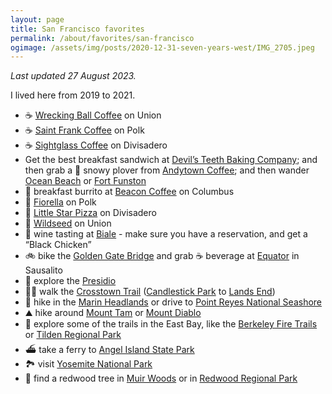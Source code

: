 ```yaml
---
layout: page
title: San Francisco favorites
permalink: /about/favorites/san-francisco
ogimage: /assets/img/posts/2020-12-31-seven-years-west/IMG_2705.jpeg
---
```

_Last updated 27 August 2023._

I lived here from 2019 to 2021.

- ☕️ [Wrecking Ball Coffee](https://maps.apple.com/?address=2271%20Union%20St,%20San%20Francisco,%20CA%20%2094123,%20United%20States&auid=15797632476955295124&ll=37.796755,-122.436643&lsp=9902&q=Wrecking%20Ball%20Coffee%20Roasters) on Union
- ☕️ [Saint Frank Coffee](https://maps.apple.com/?address=2340%20Polk%20St,%20San%20Francisco,%20CA%2094109,%20United%20States&auid=5105107099428073594&ll=37.798357,-122.422119&lsp=9902&q=Saint%20Frank%20Coffee) on Polk
- ☕️ [Sightglass Coffee](https://maps.apple.com/?address=301%20Divisadero%20St,%20San%20Francisco,%20CA%20%2094117,%20United%20States&auid=11327320202390494766&ll=37.772303,-122.437528&lsp=9902&q=Sightglass%20Coffee) on Divisadero
- Get the best breakfast sandwich at [Devil’s Teeth Baking Company](https://maps.apple.com/?address=3876%20Noriega%20St,%20San%20Francisco,%20CA%2094122,%20United%20States&auid=17922246749675822168&ll=37.753179,-122.504951&lsp=9902&q=Devil%E2%80%99s%20Teeth%20Baking%20Co.); and then grab a 🧋 snowy plover from [Andytown Coffee](https://maps.apple.com/?address=3655%20Lawton%20St,%20San%20Francisco,%20CA%20%2094122,%20United%20States&auid=13782962688710535021&ll=37.756661,-122.502226&lsp=9902&q=Andytown%20Coffee%20Roasters); and then wander [Ocean Beach](https://maps.apple.com/?address=San%20Francisco,%20CA%2094132,%20United%20States&auid=9113434404634483650&ll=37.756483,-122.510626&lsp=9902&q=Ocean%20Beach) or [Fort Funston](https://maps.apple.com/?address=Skyline%20Blvd,%20San%20Francisco,%20CA%2094132,%20United%20States&auid=18127498724970457636&ll=37.713829,-122.503889&lsp=9902&q=Fort%20Funston)
- 🌯 breakfast burrito at [Beacon Coffee](https://maps.apple.com/?address=805%20Columbus%20Ave,%20San%20Francisco,%20CA%20%2094133,%20United%20States&auid=464328432053712248&ll=37.802235,-122.413327&lsp=9902&q=Beacon%20Coffee%20%26%20Pantry) on Columbus
- 🍕 [Fiorella](https://maps.apple.com/?address=2238%20Polk%20St,%20San%20Francisco,%20CA%20%2094109,%20United%20States&auid=6440428275071146082&ll=37.797497,-122.421845&lsp=9902&q=Fiorella) on Polk
- 🍕 [Little Star Pizza](https://maps.apple.com/?address=846%20Divisadero%20St,%20San%20Francisco,%20CA%20%2094117,%20United%20States&auid=2550284738671571841&ll=37.777533,-122.438099&lsp=9902&q=Little%20Star%20Pizza) on Divisadero
- 🥗 [Wildseed](https://maps.apple.com/?address=2000%20Union%20St,%20San%20Francisco,%20CA%20%2094123,%20United%20States&auid=15478624536576708337&ll=37.797617,-122.432439&lsp=9902&q=Wildseed) on Union
- 🍷 wine tasting at [Biale](https://maps.apple.com/?address=4038%20Big%20Ranch%20Rd,%20Napa,%20CA%20%2094558,%20United%20States&auid=7692615653725857920&ll=38.350658,-122.300987&lsp=9902&q=Biale%20Vineyards&t=m) - make sure you have a reservation, and get a “Black Chicken”
- 🚲 bike the [Golden Gate Bridge](https://maps.apple.com/?address=Golden%20Gate%20Bridge,%20San%20Francisco%20CA,%20United%20States&auid=5260905935154504984&ll=37.818449,-122.478409&lsp=9902&q=Golden%20Gate%20Bridge) and grab ☕️ beverage at [Equator](https://maps.apple.com/?address=1201%20Bridgeway,%20Sausalito,%20CA%20%2094965,%20United%20States&auid=14650312616947151539&ll=37.859083,-122.485376&lsp=9902&q=Equator%20Coffees) in Sausalito
- 🌲 explore the [Presidio](https://maps.apple.com/?address=1750%20Lincoln%20Blvd,%20San%20Francisco,%20CA%2094129,%20United%20States&auid=5907117042203329110&ll=37.796899,-122.465458&lsp=9902&q=Presidio)
- 🚶‍♂️ walk the [Crosstown Trail](https://crosstowntrail.org) ([Candlestick Park](https://maps.apple.com/?address=San%20Francisco,%20CA%2094124,%20United%20States&auid=16502586621750172044&ll=37.709403,-122.381301&lsp=9902&q=San%20Francisco%20Crosstown%20Trail) to [Lands End](https://maps.apple.com/?address=Outer%20Richmond,%20San%20Francisco,%20CA,%20United%20States&auid=13171097645209421073&ll=37.780664,-122.511959&lsp=9902&q=Crosstown%20Trail))
- 🥾 hike in the [Marin Headlands](https://maps.apple.com/?address=Sausalito,%20CA%2094965,%20United%20States&auid=1555188781774265847&ll=37.847070,-122.527170&lsp=9902&q=Marin%20Headlands) or drive to [Point Reyes National Seashore](https://maps.apple.com/?address=1%20Bear%20Valley%20Rd,%20Point%20Reyes%20Station,%20CA%2094956,%20United%20States&auid=18433824986773446871&ll=38.043765,-122.869720&lsp=9902&q=Point%20Reyes%20National%20Seashore)
- ⛰️ hike around [Mount Tam](https://guides.apple.com/?ug=CghCYXkgQXJlYRINCK5NEP%2Bkn4L%2BmOCIZBIOCK5NEOGkwfXHquK6kAESDgiuTRDJ%2B5f20b%2Fw4qABEg4Irk0Q5Iep%2FPDbtcWtARINCK5NELebt871gPyPJRIOCK5NEJnc9vbWmtDGggESDgiuTRCPrtvbp9aHzucBEg4Irk0Qh4nw08HAtJjkARINCK5NEIqjp567trKiFhIOCK5NELrQjMuE1p24hwESDQiuTRDZqo%2FPrNLp%2B10SDgiuTRDXwefiisWG6f8BEg4Irk0QsIOMjKLukOP0ARIOCK5NEKSFqdetvrLTuQESDQiuTRDw%2BPOeqZX%2F9GASDQiuTRDAs438kLXnngYSDQiuTRD7lof%2FtePBvEYSDgiuTRCE1d3K3tGYkooBEg4Irk0Q0aSrhNren9mbARINCK5NEMyen4Pz4paudxIOCK5NEOuBqJ3tkbnV4QESDgiuTRDPl9GCp4e3w8MBEg4Irk0Q67a17L6It5XaARINCK5NEPjZkIXGn%2FDLXhIOCK5NEIWp0PaW7L%2BkugESDQiuTRCA0cHP4KXq4GoSDgiuTRCqjufH5J7K9%2FQBEg4Irk0Q9%2F7i1tPS2qyOARINCK5NEPuV9qmMxLq8LBINCK5NENTLpu%2FZt9S3bBINCK5NEPe7z4LR%2FsjKFRIOCK5NEPL%2Bo4Xrg%2BOgvAESDgiuTRDt%2FbGUt87LodUBEg4Irk0Q%2BonVi%2BGtjIjsARINCK5NENychPHlqfyeRRINCK5NENSD0NSxsLKQYhINCK5NEMqC79Cw8Z7WfBINCK5NEKu24sDckIrAYxIOCK5NEJH2uP7RyqvbkgESDgiuTRDK9LCqvsmGuqABEg0Irk0QyZT%2FgsrKxtwMEg4Irk0QuPun75GxsOufARINCK5NEOP4ydPM5N3IMxIOCK5NEPDKv7z98%2B%2Bb0wESDQiuTRC206Hc3sfP%2FTASDQiuTRCVh9eFt6m%2Bx3cSDQiuTRDK7KzurJqU4QcSDQiuTRCDsLTUncaS%2Bjk%3D) or [Mount Diablo](https://guides.apple.com/?ug=CghCYXkgQXJlYRINCK5NEP%2Bkn4L%2BmOCIZBIOCK5NEOGkwfXHquK6kAESDgiuTRDJ%2B5f20b%2Fw4qABEg4Irk0Q5Iep%2FPDbtcWtARINCK5NELebt871gPyPJRIOCK5NEJnc9vbWmtDGggESDgiuTRCPrtvbp9aHzucBEg4Irk0Qh4nw08HAtJjkARINCK5NEIqjp567trKiFhIOCK5NELrQjMuE1p24hwESDQiuTRDZqo%2FPrNLp%2B10SDgiuTRDXwefiisWG6f8BEg4Irk0QsIOMjKLukOP0ARIOCK5NEKSFqdetvrLTuQESDQiuTRDw%2BPOeqZX%2F9GASDQiuTRDAs438kLXnngYSDQiuTRD7lof%2FtePBvEYSDgiuTRCE1d3K3tGYkooBEg4Irk0Q0aSrhNren9mbARINCK5NEMyen4Pz4paudxIOCK5NEOuBqJ3tkbnV4QESDgiuTRDPl9GCp4e3w8MBEg4Irk0Q67a17L6It5XaARINCK5NEPjZkIXGn%2FDLXhIOCK5NEIWp0PaW7L%2BkugESDQiuTRCA0cHP4KXq4GoSDgiuTRCqjufH5J7K9%2FQBEg4Irk0Q9%2F7i1tPS2qyOARINCK5NEPuV9qmMxLq8LBINCK5NENTLpu%2FZt9S3bBINCK5NEPe7z4LR%2FsjKFRIOCK5NEPL%2Bo4Xrg%2BOgvAESDgiuTRDt%2FbGUt87LodUBEg4Irk0Q%2BonVi%2BGtjIjsARINCK5NENychPHlqfyeRRINCK5NENSD0NSxsLKQYhINCK5NEMqC79Cw8Z7WfBINCK5NEKu24sDckIrAYxIOCK5NEJH2uP7RyqvbkgESDgiuTRDK9LCqvsmGuqABEg0Irk0QyZT%2FgsrKxtwMEg4Irk0QuPun75GxsOufARINCK5NEOP4ydPM5N3IMxIOCK5NEPDKv7z98%2B%2Bb0wESDQiuTRC206Hc3sfP%2FTASDQiuTRCVh9eFt6m%2Bx3cSDQiuTRDK7KzurJqU4QcSDQiuTRCDsLTUncaS%2Bjk%3D)
- 🥾 explore some of the trails in the East Bay, like the [Berkeley Fire Trails](https://guides.apple.com/?ug=CghCYXkgQXJlYRINCK5NEP%2Bkn4L%2BmOCIZBIOCK5NEOGkwfXHquK6kAESDgiuTRDJ%2B5f20b%2Fw4qABEg4Irk0Q5Iep%2FPDbtcWtARINCK5NELebt871gPyPJRIOCK5NEJnc9vbWmtDGggESDgiuTRCPrtvbp9aHzucBEg4Irk0Qh4nw08HAtJjkARINCK5NEIqjp567trKiFhIOCK5NELrQjMuE1p24hwESDQiuTRDZqo%2FPrNLp%2B10SDgiuTRDXwefiisWG6f8BEg4Irk0QsIOMjKLukOP0ARIOCK5NEKSFqdetvrLTuQESDQiuTRDw%2BPOeqZX%2F9GASDQiuTRDAs438kLXnngYSDQiuTRD7lof%2FtePBvEYSDgiuTRCE1d3K3tGYkooBEg4Irk0Q0aSrhNren9mbARINCK5NEMyen4Pz4paudxIOCK5NEOuBqJ3tkbnV4QESDgiuTRDPl9GCp4e3w8MBEg4Irk0Q67a17L6It5XaARINCK5NEPjZkIXGn%2FDLXhIOCK5NEIWp0PaW7L%2BkugESDQiuTRCA0cHP4KXq4GoSDgiuTRCqjufH5J7K9%2FQBEg4Irk0Q9%2F7i1tPS2qyOARINCK5NEPuV9qmMxLq8LBINCK5NENTLpu%2FZt9S3bBINCK5NEPe7z4LR%2FsjKFRIOCK5NEPL%2Bo4Xrg%2BOgvAESDgiuTRDt%2FbGUt87LodUBEg4Irk0Q%2BonVi%2BGtjIjsARINCK5NENychPHlqfyeRRINCK5NENSD0NSxsLKQYhINCK5NEMqC79Cw8Z7WfBINCK5NEKu24sDckIrAYxIOCK5NEJH2uP7RyqvbkgESDgiuTRDK9LCqvsmGuqABEg0Irk0QyZT%2FgsrKxtwMEg4Irk0QuPun75GxsOufARINCK5NEOP4ydPM5N3IMxIOCK5NEPDKv7z98%2B%2Bb0wESDQiuTRC206Hc3sfP%2FTASDQiuTRCVh9eFt6m%2Bx3cSDQiuTRDK7KzurJqU4QcSDQiuTRCDsLTUncaS%2Bjk%3D) or [Tilden Regional Park](https://guides.apple.com/?ug=CghCYXkgQXJlYRINCK5NEP%2Bkn4L%2BmOCIZBIOCK5NEOGkwfXHquK6kAESDgiuTRDJ%2B5f20b%2Fw4qABEg4Irk0Q5Iep%2FPDbtcWtARINCK5NELebt871gPyPJRIOCK5NEJnc9vbWmtDGggESDgiuTRCPrtvbp9aHzucBEg4Irk0Qh4nw08HAtJjkARINCK5NEIqjp567trKiFhIOCK5NELrQjMuE1p24hwESDQiuTRDZqo%2FPrNLp%2B10SDgiuTRDXwefiisWG6f8BEg4Irk0QsIOMjKLukOP0ARIOCK5NEKSFqdetvrLTuQESDQiuTRDw%2BPOeqZX%2F9GASDQiuTRDAs438kLXnngYSDQiuTRD7lof%2FtePBvEYSDgiuTRCE1d3K3tGYkooBEg4Irk0Q0aSrhNren9mbARINCK5NEMyen4Pz4paudxIOCK5NEOuBqJ3tkbnV4QESDgiuTRDPl9GCp4e3w8MBEg4Irk0Q67a17L6It5XaARINCK5NEPjZkIXGn%2FDLXhIOCK5NEIWp0PaW7L%2BkugESDQiuTRCA0cHP4KXq4GoSDgiuTRCqjufH5J7K9%2FQBEg4Irk0Q9%2F7i1tPS2qyOARINCK5NEPuV9qmMxLq8LBINCK5NENTLpu%2FZt9S3bBINCK5NEPe7z4LR%2FsjKFRIOCK5NEPL%2Bo4Xrg%2BOgvAESDgiuTRDt%2FbGUt87LodUBEg4Irk0Q%2BonVi%2BGtjIjsARINCK5NENychPHlqfyeRRINCK5NENSD0NSxsLKQYhINCK5NEMqC79Cw8Z7WfBINCK5NEKu24sDckIrAYxIOCK5NEJH2uP7RyqvbkgESDgiuTRDK9LCqvsmGuqABEg0Irk0QyZT%2FgsrKxtwMEg4Irk0QuPun75GxsOufARINCK5NEOP4ydPM5N3IMxIOCK5NEPDKv7z98%2B%2Bb0wESDQiuTRC206Hc3sfP%2FTASDQiuTRCVh9eFt6m%2Bx3cSDQiuTRDK7KzurJqU4QcSDQiuTRCDsLTUncaS%2Bjk%3D)
- ⛴️ take a ferry to [Angel Island State Park](https://maps.apple.com/?address=Sausalito%20CA%2094965,%20United%20States&auid=9090821029790562848&ll=37.862126,-122.430456&lsp=9902&q=Angel%20Island%20State%20Park)
- 🏞️ visit [Yosemite National Park](https://maps.apple.com/?address=Yosemite%20National%20Park,%20Yosemite%20National%20Park,%20CA%20%2095389,%20United%20States&auid=9954189438040369796&ll=37.934074,-119.464982&lsp=9902&q=Yosemite%20National%20Park)
- 🌲 find a redwood tree in [Muir Woods](https://maps.apple.com/?address=1%20Muir%20Woods%20Rd,%20Mill%20Valley,%20CA%20%2094941,%20United%20States&auid=10409377109732512353&ll=37.895921,-122.579699&lsp=9902&q=Muir%20Woods%20National%20Monument) or in [Redwood Regional Park](https://maps.apple.com/?address=7867%20Redwood%20Rd,%20Oakland,%20CA%2094619,%20United%20States&auid=16850622716877148972&ll=37.814242,-122.165616&lsp=9902&q=Reinhardt%20Redwood%20Regional%20Park)
